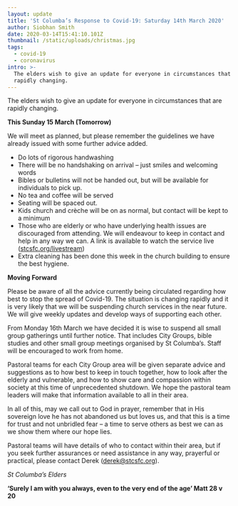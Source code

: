 ```yaml
---
layout: update
title: 'St Columba’s Response to Covid-19: Saturday 14th March 2020'
author: Siobhan Smith
date: 2020-03-14T15:41:10.101Z
thumbnail: /static/uploads/christmas.jpg
tags:
  - covid-19
  - coronavirus
intro: >-
  The elders wish to give an update for everyone in circumstances that are
  rapidly changing.
---
```

The elders wish to give an update for everyone in circumstances that are rapidly changing.

**This Sunday 15 March (Tomorrow)**

We will meet as planned, but please remember the guidelines we have already issued with some further advice added.  

* Do lots of rigorous handwashing
* There will be no handshaking on arrival – just smiles and welcoming words
* Bibles or bulletins will not be handed out, but will be available for individuals to pick up.
* No tea and coffee will be served
* Seating will be spaced out.
* Kids church and crèche will be on as normal, but contact will be kept to a minimum
* Those who are elderly or who have underlying health issues are discouraged from attending. We will endeavour to keep in contact and help in any way we can. A link is available to watch the service live ([stcsfc.org/livestream](https://stcolumbas.freechurch.org/livestream))
* Extra cleaning has been done this week in the church building to ensure the best hygiene.

**Moving Forward**

Please be aware of all the advice currently being circulated regarding how best to stop the spread of Covid-19. The situation is changing rapidly and it is very likely that we will be suspending church services in the near future. We will give weekly updates and develop ways of supporting each other.

From Monday 16th March we have decided it is wise to suspend all small group gatherings until further notice. That includes City Groups, bible studies and other small group meetings organised by St Columba’s. Staff will be encouraged to work from home.

Pastoral teams for each City Group area will be given separate advice and suggestions as to how best to keep in touch together, how to look after the elderly and vulnerable, and how to show care and compassion within society at this time of unprecedented shutdown. We hope the pastoral team leaders will make that information available to all in their area.

In all of this, may we call out to God in prayer, remember that in His sovereign love he has not abandoned us but loves us, and that this is a time for trust and not unbridled fear – a time to serve others as best we can as we show them where our hope lies.

Pastoral teams will have details of who to contact within their area, but if you seek further assurances or need assistance in any way, prayerful or practical, please contact Derek (derek@stcsfc.org).

*St Columba’s Elders*

**‘Surely I am with you always, even to the very end of the age’ Matt 28 v 20**
